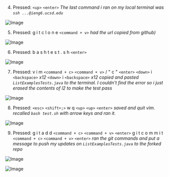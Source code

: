 4) Pressed: `<up>` `<enter>` *The last command i ran on my local terminal was `ssh ...@ieng6.ucsd.edu`*

![Image](https://tomriskio.github.io/cse15l-lab-reports/step4.png)

5) Pressed: g i t c l o n e `<command + v>` *had the url copied from github)*

![Image](https://tomriskio.github.io/cse15l-lab-reports/step5.png)

6) Pressed: b a s h t e s t . s h `<enter>` 

![Image](https://tomriskio.github.io/cse15l-lab-reports/step6.png)

7) Pressed: v i m `<command + c>` `<command + v>` / " c " `<enter>` `<down>` i `<backspace>` *x12* `<down>` i `<backspace>` *x12* *copied and pasted ` ListExamplesTests.java` to the terminal. I couldn't find the error so i just erased the contents of l2 to make the test pass*

![Image](https://tomriskio.github.io/cse15l-lab-reports/step7.png)

8) Pressed: `<esc>` `<shift+;>` w q `<up>` `<up>` `<enter>` *saved and quit vim. recalled `bash test.sh` with arrow keys and ran it.*

![Image](https://tomriskio.github.io/cse15l-lab-reports/step8.png)

9) Pressed: g i t a d d `<command + c>` `<command + v>` `<enter>` g i t c o m m i t `<command + c>` `<command + v>` `<enter>` *ran the git commands and put a message to push my updates on `ListExamplesTests.java` to the forked repo*

![Image](https://tomriskio.github.io/cse15l-lab-reports/step9.png)

![Image](https://tomriskio.github.io/cse15l-lab-reports/step10.png)

